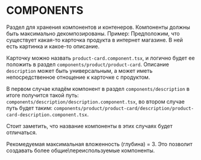 # COMPONENTS

Раздел для хранения компонентов и контенеров.
Компоненты должны быть максимально декомпозированы.
Пример:
Предположим, что существует какая-то карточка продукта в интернет магазине. В ней есть картинка и какое-то описание.

Карточку можно назвать `product-card.component.tsx`, и логично будет ее положить в
раздел `components/product/product-card`.
Описание `description` может быть универсальным, а может иметь непосредственное отнощение к карточке с продуктом.

В первом случае кладём компонент в раздел `components/description` в итоге получится такой
путь: `components/description/description.component.tsx`,
во втором случае путь будет таким: `components/product/product-card/description/product-card-description.component.tsx`.

Стоит заметить, что название компоненты в этих случаях будет отличаться.

Рекомедуемая максимальная вложенность (глубина) = 3. Это позволит создавать более общие\переиспользуемые компоненты.

